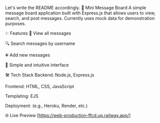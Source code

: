  Let's write the README accordingly.
📝 Mini Message Board
A simple message board application built with Express.js that allows users to view, search, and post messages. Currently uses mock data for demonstration purposes.

✨ Features
👀 View all messages

🔍 Search messages by username

➕ Add new messages

🎨 Simple and intuitive interface

🛠️ Tech Stack
Backend: Node.js, Express.js

Frontend: HTML, CSS, JavaScript

Templating: EJS

Deployment: (e.g., Heroku, Render, etc.)

🌐 Live Preview
[https://web-production-ffcd.up.railway.app/]


